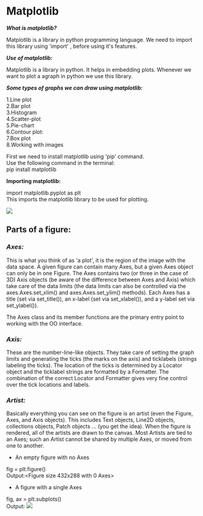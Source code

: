# **Matplotlib**

***What is matplotlib?***

Matplotlib is a library in python programming language.
We need to import this library using 'import' , before using it's features.

***Use of matplotlib:***

Matplotlib is a library in python. It helps in embedding plots.
Whenever we want to plot a agraph in python we use this library.

***Some types of graphs we can draw using matplotlib:***

1.Line plot<br>
2.Bar plot<br>
3.Histogram<br>
4.Scatter-plot<br>
5.Pie-chart<br>
6.Contour plot:<br>
7.Box plot<br>
8.Working with images<br>

First we need to install matplotlib using 'pip' command.<br>
Use the following command in the terminal:<br>
pip install matplotlib<br>

**Importing matplotlib:** <br>

import matplotlib.pyplot as plt<br>
This imports the matplotlib library to be used for plotting.<br>

<p>

<img src="https://user-images.githubusercontent.com/49331074/93016552-c3389980-f5df-11ea-9339-c2058cce1192.JPG">

## **Parts of a figure:**

### *Axes:*<br>
This is what you think of as 'a plot', it is the region of the image with the data space. 
A given figure can contain many Axes, but a given Axes object can only be in one Figure. 
The Axes contains two (or three in the case of 3D) Axis objects (be aware of the difference between Axes and Axis) 
which take care of the data limits (the data limits can also be controlled via the axes.Axes.set_xlim() and axes.Axes.set_ylim() methods). 
Each Axes has a title (set via set_title()), an x-label (set via set_xlabel()), and a y-label set via set_ylabel()).

The Axes class and its member functions are the primary entry point to working with the OO interface.

### *Axis:*<br>
These are the number-line-like objects.
They take care of setting the graph limits and generating the ticks (the marks on the axis) and ticklabels (strings labeling the ticks).
The location of the ticks is determined by a Locator object and the ticklabel strings are formatted by a Formatter.
The combination of the correct Locator and Formatter gives very fine control over the tick locations and labels.

### *Artist:*<br>
Basically everything you can see on the figure is an artist (even the Figure, Axes, and Axis objects).
This includes Text objects, Line2D objects, collections objects, Patch objects ... (you get the idea). 
When the figure is rendered, all of the artists are drawn to the canvas. Most Artists are tied to an Axes; 
such an Artist cannot be shared by multiple Axes, or moved from one to another.

</p>

<ul>
<li>An empty figure with no Axes</li>
</ul>

fig = plt.figure()
<br>
Output:<Figure size 432x288 with 0 Axes>
<br>

<ul>
<li>A figure with a single Axes</li>
</ul>

fig, ax = plt.subplots() 
<br>
Output:
<img src="https://user-images.githubusercontent.com/49331074/93016734-0e9f7780-f5e1-11ea-8943-86013a7c146c.JPG">
<br>
<p>
